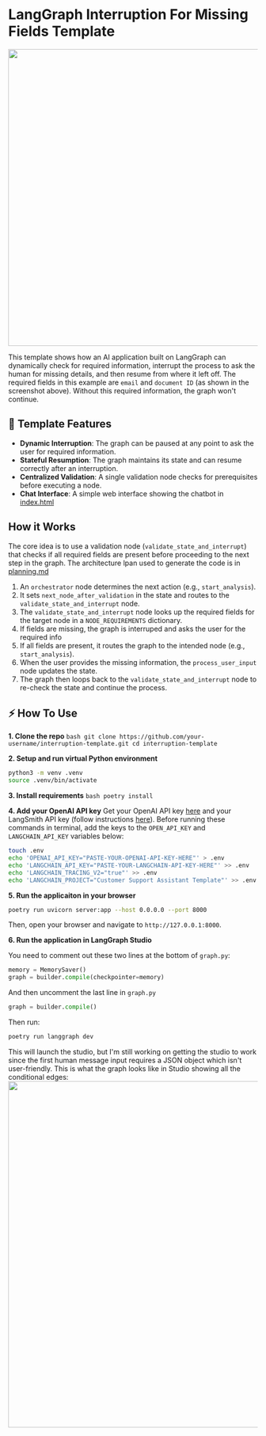 # LangGraph Interruption For Missing Fields Template

<img src="https://github.com/user-attachments/assets/0eb2bc14-c8a0-4809-8785-c313ed419668" height="600" />

This template shows how an AI application built on LangGraph can dynamically check for required information, interrupt the process to ask the human for missing details, and then resume from where it left off. The required fields in this example are `email` and `document ID` (as shown in the screenshot above). Without this required information, the graph won't continue. 

## 🚀 Template Features

- **Dynamic Interruption**: The graph can be paused at any point to ask the user for required information.
- **Stateful Resumption**: The graph maintains its state and can resume correctly after an interruption.
- **Centralized Validation**: A single validation node checks for prerequisites before executing a node.
- **Chat Interface**: A simple web interface showing the chatbot in [index.html](index.html)

## How it Works

The core idea is to use a validation node (`validate_state_and_interrupt`) that checks if all required fields are present before proceeding to the next step in the graph. The architecture lpan used to generate the code is in [planning.md](planning.md)

1.  An `orchestrator` node determines the next action (e.g., `start_analysis`).
2.  It sets `next_node_after_validation` in the state and routes to the `validate_state_and_interrupt` node.
3.  The `validate_state_and_interrupt` node looks up the required fields for the target node in a `NODE_REQUIREMENTS` dictionary.
4.  If fields are missing, the graph is interruped and asks the user for the required info
5.  If all fields are present, it routes the graph to the intended node (e.g., `start_analysis`).
6.  When the user provides the missing information, the `process_user_input` node updates the state.
7.  The graph then loops back to the `validate_state_and_interrupt` node to re-check the state and continue the process.

## ⚡ How To Use

**1. Clone the repo**
    ```bash
    git clone https://github.com/your-username/interruption-template.git
    cd interruption-template
    ```

**2. Setup and run virtual Python environment**
```bash
python3 -m venv .venv
source .venv/bin/activate
```

**3. Install requirements**
    ```bash
    poetry install
    ```

**4. Add your OpenAI API key**
Get your OpenAI API key [here](https://platform.openai.com/api-keys) and your LangSmith API key (follow instructions [here](https://docs.smith.langchain.com/administration/how_to_guides/organization_management/create_account_api_key)). Before running these commands in terminal, add the keys to the `OPEN_API_KEY` and `LANGCHAIN_API_KEY` variables below:
```bash
touch .env
echo 'OPENAI_API_KEY="PASTE-YOUR-OPENAI-API-KEY-HERE"' > .env
echo 'LANGCHAIN_API_KEY="PASTE-YOUR-LANGCHAIN-API-KEY-HERE"' >> .env
echo 'LANGCHAIN_TRACING_V2="true"' >> .env
echo 'LANGCHAIN_PROJECT="Customer Support Assistant Template"' >> .env
```

**5. Run the applicaiton in your browser**
```bash
poetry run uvicorn server:app --host 0.0.0.0 --port 8000
```

Then, open your browser and navigate to `http://127.0.0.1:8000`.

**6. Run the application in LangGraph Studio**

You need to comment out these two lines at the bottom of `graph.py`:
```python
memory = MemorySaver()
graph = builder.compile(checkpointer=memory)
```
And then uncomment the last line in `graph.py`
```python
graph = builder.compile()
```
Then run:
```bash
poetry run langgraph dev
```

This will launch the studio, but I'm still working on getting the studio to work since the first human message input requires a JSON object which isn't user-friendly. This is what the graph looks like in Studio showing all the conditional edges:
<img src="https://github.com/user-attachments/assets/7c3e8715-86a1-484d-a8af-85ee5eaeeb08" width="700" />
